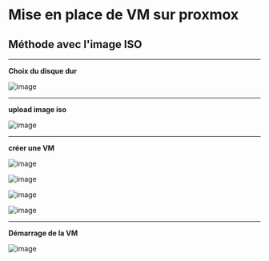 # Mise en place de VM sur proxmox

## **Méthode avec l'image ISO**   
___

**Choix du disque dur**  

![image](https://github.com/techerbeatrice/mise_en_place_de-VM_proxmox/assets/138071140/0afdec68-4d6d-4bb7-94ed-304a49452d64)
___

**upload image iso**  

![image](https://github.com/techerbeatrice/mise_en_place_de-VM_proxmox/assets/138071140/c7badb15-dbd3-42d7-863b-2cd538a19b54)
___

**créer une VM**  

![image](https://github.com/techerbeatrice/mise_en_place_de-VM_proxmox/assets/138071140/c2c210d9-03f7-4e6d-87c2-3a06317ffafe)

![image](https://github.com/techerbeatrice/mise_en_place_de-VM_proxmox/assets/138071140/300cc6f4-1a24-43ac-b96b-a9bc7bab9dea)

![image](https://github.com/techerbeatrice/mise_en_place_de-VM_proxmox/assets/138071140/2acf0ae1-12e8-4bee-a4e4-bbb81a97b2cc)



![image](https://github.com/techerbeatrice/mise_en_place_de-VM_proxmox/assets/138071140/3795509e-c6af-4d89-97a5-18faaf706c6d)
___

**Démarrage de la VM**   

![image](https://github.com/techerbeatrice/mise_en_place_de-VM_proxmox/assets/138071140/d9d8c724-bc9c-40ed-aa31-8caa9a9c418f)


